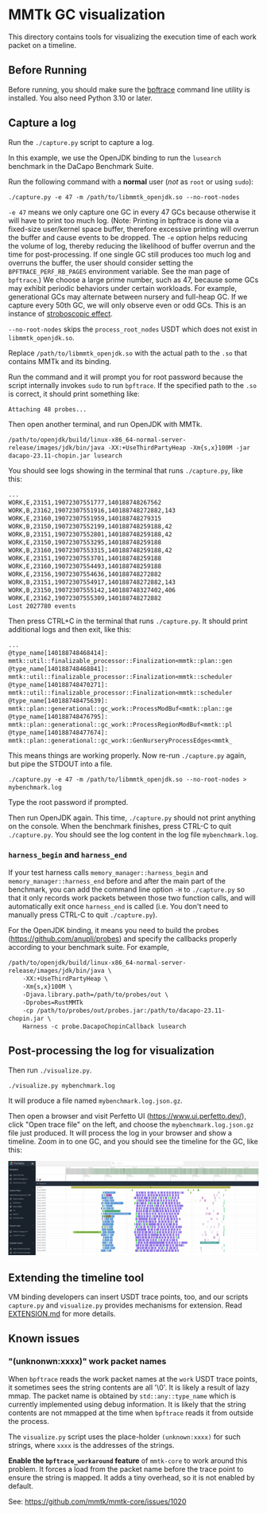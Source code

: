 # MMTk GC visualization

This directory contains tools for visualizing the execution time of each work packet on a timeline.

## Before Running

Before running, you should make sure the [bpftrace] command line utility is installed.  You also
need Python 3.10 or later.

[bpftrace]: https://github.com/iovisor/bpftrace

## Capture a log

Run the `./capture.py` script to capture a log.

In this example, we use the OpenJDK binding to run the `lusearch` benchmark in the DaCapo Benchmark
Suite.

Run the following command with a **normal** user (*not* as `root` or using `sudo`):

```shell
./capture.py -e 47 -m /path/to/libmmtk_openjdk.so --no-root-nodes
```

`-e 47` means we only capture one GC in every 47 GCs because otherwise it will have to print too
much log.  (Note: Printing in bpftrace is done via a fixed-size user/kernel space buffer, therefore
excessive printing will overrun the buffer and cause events to be dropped.  The `-e` option helps
reducing the volume of log, thereby reducing the likelihood of buffer overrun and the time for
post-processing.  If one single GC still produces too much log and overruns the buffer, the user
should consider setting the `BPFTRACE_PERF_RB_PAGES` environment variable.  See the man page of
`bpftrace`.)  We choose a large prime number, such as 47, because some GCs may exhibit periodic
behaviors under certain workloads.  For example, generational GCs may alternate between nursery and
full-heap GC.  If we capture every 50th GC, we will only observe even or odd GCs.  This is an
instance of [stroboscopic effect].

[stroboscopic effect]: https://en.wikipedia.org/wiki/Stroboscopic_effect

`--no-root-nodes` skips the `process_root_nodes` USDT which does not exist in `libmmtk_openjdk.so`.

Replace `/path/to/libmmtk_openjdk.so` with the actual path to the `.so` that contains MMTk and its
binding.

Run the command and it will prompt you for root password because the script internally invokes
`sudo` to run `bpftrace`.  If the specified path to the `.so` is correct, it should print something
like:

```
Attaching 48 probes...
```

Then open another terminal, and run OpenJDK with MMTk.

```shell
/path/to/openjdk/build/linux-x86_64-normal-server-release/images/jdk/bin/java -XX:+UseThirdPartyHeap -Xm{s,x}100M -jar dacapo-23.11-chopin.jar lusearch
```

You should see logs showing in the terminal that runs `./capture.py`, like this:

```
...
WORK,E,23151,19072307551777,140188748267562
WORK,B,23162,19072307551916,140188748272882,143
WORK,E,23160,19072307551959,140188748279315
WORK,B,23150,19072307552199,140188748259188,42
WORK,B,23151,19072307552801,140188748259188,42
WORK,E,23150,19072307553295,140188748259188
WORK,B,23160,19072307553315,140188748259188,42
WORK,E,23151,19072307553701,140188748259188
WORK,E,23160,19072307554493,140188748259188
WORK,E,23156,19072307554636,140188748272882
WORK,B,23151,19072307554917,140188748272882,143
WORK,B,23150,19072307555142,140188748327402,406
WORK,E,23162,19072307555309,140188748272882
Lost 2027780 events
```

Then press CTRL+C in the terminal that runs `./capture.py`.  It should print additional logs and
then exit, like this:

```
...
@type_name[140188748468414]: mmtk::util::finalizable_processor::Finalization<mmtk::plan::gen
@type_name[140188748468841]: mmtk::util::finalizable_processor::Finalization<mmtk::scheduler
@type_name[140188748470271]: mmtk::util::finalizable_processor::Finalization<mmtk::scheduler
@type_name[140188748475639]: mmtk::plan::generational::gc_work::ProcessModBuf<mmtk::plan::ge
@type_name[140188748476795]: mmtk::plan::generational::gc_work::ProcessRegionModBuf<mmtk::pl
@type_name[140188748477674]: mmtk::plan::generational::gc_work::GenNurseryProcessEdges<mmtk_
```

This means things are working properly.  Now re-run `./capture.py` again, but pipe the STDOUT into a
file.

```
./capture.py -e 47 -m /path/to/libmmtk_openjdk.so --no-root-nodes > mybenchmark.log
```

Type the root password if prompted.

Then run OpenJDK again.  This time, `./capture.py` should not print anything on the console.  When
the benchmark finishes, press CTRL-C to quit `./capture.py`.  You should see the log content in the
log file `mybenchmark.log`.

### `harness_begin` and `harness_end`

If your test harness calls `memory_manager::harness_begin` and `memory_manager::harness_end` before
and after the main part of the benchmark, you can add the command line option `-H` to `./capture.py`
so that it only records work packets between those two function calls, and will automatically exit
once `harness_end` is called (i.e. You don't need to manually press CTRL-C to quit `./capture.py`).

For the OpenJDK binding, it means you need to build the probes (<https://github.com/anupli/probes>)
and specify the callbacks properly according to your benchmark suite. For example,

```shell
/path/to/openjdk/build/linux-x86_64-normal-server-release/images/jdk/bin/java \
    -XX:+UseThirdPartyHeap \
    -Xm{s,x}100M \
    -Djava.library.path=/path/to/probes/out \
    -Dprobes=RustMMTk
    -cp /path/to/probes/out/probes.jar:/path/to/dacapo-23.11-chopin.jar \
    Harness -c probe.DacapoChopinCallback lusearch
```

## Post-processing the log for visualization

Then run `./visualize.py`.

```shell
./visualize.py mybenchmark.log
```

It will produce a file named `mybenchmark.log.json.gz`.

Then open a browser and visit Perfetto UI (<https://www.ui.perfetto.dev/>), click "Open trace file"
on the left, and choose the `mybenchmark.log.json.gz` file just produced.  It will process the log
in your browser and show a timeline.  Zoom in to one GC, and you should see the timeline for the GC,
like this:

![Perfetto UI timeline](./perfetto-example.png)

## Extending the timeline tool

VM binding developers can insert USDT trace points, too, and our scripts `capture.py` and
`visualize.py` provides mechanisms for extension.  Read [EXTENSION.md](EXTENSION.md) for more
details.

## Known issues

### "(unknonwn:xxxx)" work packet names

When `bpftrace` reads the work packet names at the `work` USDT trace points, it sometimes sees the
string contents are all '\0'.  It is likely a result of lazy mmap.  The packet name is obtained by
`std::any::type_name` which is currently implemented using debug information.  It is likely that the
string contents are not mmapped at the time when `bpftrace` reads it from outside the process.

The `visualize.py` script uses the place-holder `(unknown:xxxx)` for such strings, where `xxxx` is
the addresses of the strings.

**Enable the `bpftrace_workaround` feature** of `mmtk-core` to work around this problem.  It forces
a load from the packet name before the trace point to ensure the string is mapped.  It adds a tiny
overhead, so it is not enabled by default.

See: https://github.com/mmtk/mmtk-core/issues/1020

<!--
vim: ts=4 sw=4 sts=4 et tw=100
-->
